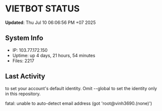 # VIETBOT STATUS
**Updated**: Thu Jul 10 06:06:56 PM +07 2025

## System Info
- IP: 103.77.172.150
- Uptime: up 4 days, 21 hours, 54 minutes
- Files: 2217

## Last Activity

to set your account's default identity.
Omit --global to set the identity only in this repository.

fatal: unable to auto-detect email address (got 'root@vinh3690.(none)')
